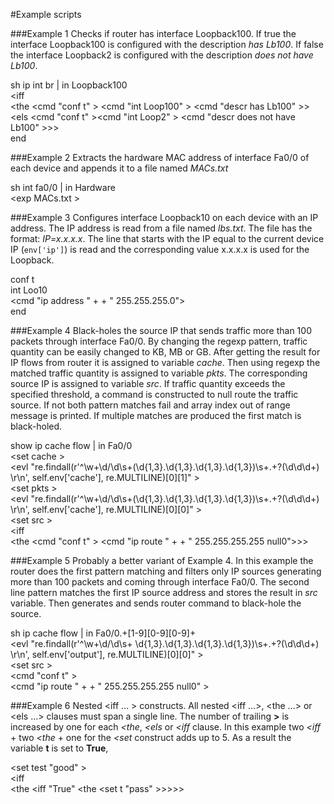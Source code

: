 #Example scripts

###Example 1
Checks if router has interface Loopback100.
If true the interface Loopback100 is configured with the description *has Lb100*.
If false the interface Loopback2 is configured with the description *does not have Lb100*.
>
sh ip int br | in Loopback100  
<iff <get output >  
<the <cmd "conf t" >  <cmd "int Loop100" > <cmd "descr has Lb100" >>  
<els <cmd "conf t" ><cmd "int Loop2" > <cmd "descr does not have Lb100" >>>  
end

###Example 2
Extracts the hardware MAC address of interface Fa0/0 of each device and appends it to a file named *MACs.txt*
> 
sh int fa0/0 | in Hardware  
<exp MACs.txt <get output>>


###Example 3
Configures interface Loopback10 on each device with an IP address.
The IP address is read from a file named *lbs.txt*. The file has the format: *IP=x.x.x.x*.
The line that starts with the IP equal to the current device IP (`env['ip']`) is read 
and the corresponding value x.x.x.x is used for the Loopback.
> 
conf t  
int Loo10  
<cmd "ip address " + <imp lbs.txt > + " 255.255.255.0">  
end

###Example 4
Black-holes the source IP that sends traffic more than 100 packets through interface Fa0/0.
By changing the regexp pattern, traffic quantity can be easily changed to KB, MB or GB.
After getting the result for IP flows from router it is assigned to variable *cache*.
Then using regexp the matched traffic quantity is assigned to variable *pkts*. The corresponding 
source IP is assigned to variable *src*. If traffic quantity exceeds the specified threshold,
a command is constructed to null route the traffic source.
If not both pattern matches fail and array index out of range message is printed.
If multiple matches are produced the first match is black-holed.
> 
show ip cache flow | in Fa0/0  
<set cache <get output>>  
<evl "re.findall(r'^\w+\d\/\d\s+(\d{1,3}\.\d{1,3}\.\d{1,3}\.\d{1,3})\s+.+?(\d\d\d+) \r\n', self.env['cache'], re.MULTILINE)[0][1]" >  
<set pkts <get output >>  
<evl "re.findall(r'^\w+\d\/\d\s+(\d{1,3}\.\d{1,3}\.\d{1,3}\.\d{1,3})\s+.+?(\d\d\d+) \r\n', self.env['cache'], re.MULTILINE)[0][0]" >  
<set src <get output>>  
<iff <get pkts >  
<the <cmd "conf t" > <cmd "ip route " + <get src> + " 255.255.255.255 null0">>> 

###Example 5
Probably a better variant of Example 4.
In this example the router does the first pattern matching and filters only IP sources generating more than 100 packets
and coming through interface Fa0/0.
The second line pattern matches the first IP source address and stores the result in *src* variable.
Then generates and sends router command to black-hole the source.
>
sh ip cache flow | in Fa0/0.+[1-9][0-9][0-9]+  
<evl "re.findall(r'^\w+\d\/\d\s+ \d{1,3}\.\d{1,3}\.\d{1,3}\.\d{1,3})\s+.+?(\d\d\d+) \r\n', self.env['output'], re.MULTILINE)[0][0]" >  
<set src <get output >>  
<cmd "conf t" >   
<cmd "ip route " + <get src> + " 255.255.255.255 null0" >

###Example 6
Nested <iff ... > constructs.
All nested <iff ...>, <the ...> or <els ...> clauses must span a single line. The number of trailing **>** is increased by one for each *<the*, *<els*
or *<iff* clause. In this example two *<iff* + two *<the* + one for the *<set* construct adds up to 5. As a result the variable **t** is set to **True**,
>  
<set test "good" >  
<iff <get test>  
<the <iff "True" <the <set t "pass" >>>>>
